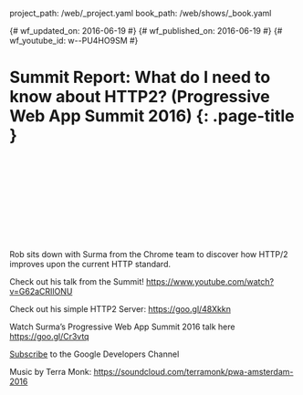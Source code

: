 project_path: /web/_project.yaml book_path: /web/shows/_book.yaml

{# wf_updated_on: 2016-06-19 #} {# wf_published_on: 2016-06-19 #} {# wf_youtube_id: w--PU4HO9SM #}

# Summit Report: What do I need to know about HTTP2? (Progressive Web App Summit 2016) {: .page-title }

<div class="video-wrapper">
  <iframe class="devsite-embedded-youtube-video" data-video-id="w--PU4HO9SM"
          data-autohide="1" data-showinfo="0" frameborder="0" allowfullscreen>
  </iframe>
</div>

Rob sits down with Surma from the Chrome team to discover how HTTP/2 improves upon the current HTTP standard.

Check out his talk from the Summit! https://www.youtube.com/watch?v=G62aCRIlONU

Check out his simple HTTP2 Server: https://goo.gl/48Xkkn

Watch Surma’s Progressive Web App Summit 2016 talk here https://goo.gl/Cr3vtq

[Subscribe](https://goo.gl/LLLNvf) to the Google Developers Channel

Music by Terra Monk: https://soundcloud.com/terramonk/pwa-amsterdam-2016